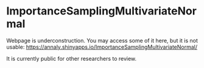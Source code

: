 # ImportanceSamplingMultivariateNormal
Webpage is underconstruction. You may access some of it here, but it is not usable:
https://annaly.shinyapps.io/ImportanceSamplingMultivariateNormal/

It is currently public for other researchers to review.
